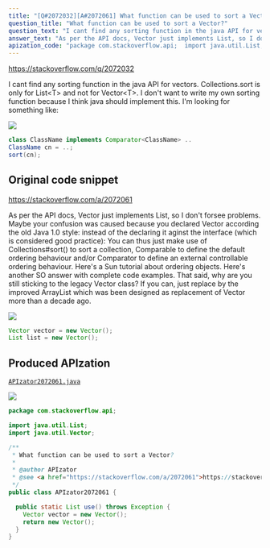 ```yaml
---
title: "[Q#2072032][A#2072061] What function can be used to sort a Vector?"
question_title: "What function can be used to sort a Vector?"
question_text: "I cant find any sorting function in the java API for vectors. Collections.sort is only for List<T> and not for Vector<T>. I don't want to write my own sorting function because I think java should implement this. I'm looking for something like:"
answer_text: "As per the API docs, Vector just implements List, so I don't forsee problems. Maybe your confusion was caused because you declared Vector according the old Java 1.0 style: instead of the declaring it aginst the interface (which is considered good practice): You can thus just make use of Collections#sort() to sort a collection, Comparable to define the default ordering behaviour and/or Comparator to define an external controllable ordering behaviour. Here's a Sun tutorial about ordering objects. Here's another SO answer with complete code examples. That said, why are you still sticking to the legacy Vector class? If you can, just replace by the improved ArrayList which was been designed as replacement of Vector more than a decade ago."
apization_code: "package com.stackoverflow.api;  import java.util.List; import java.util.Vector;  /**  * What function can be used to sort a Vector?  *  * @author APIzator  * @see <a href=\"https://stackoverflow.com/a/2072061\">https://stackoverflow.com/a/2072061</a>  */ public class APIzator2072061 {    public static List use() throws Exception {     Vector vector = new Vector();     return new Vector();   } }"
---
```


https://stackoverflow.com/q/2072032

I cant find any sorting function in the java API for vectors.
Collections.sort is only for List&lt;T&gt; and not for Vector&lt;T&gt;.
I don&#x27;t want to write my own sorting function because I think java should implement this.
I&#x27;m looking for something like:


<div class="code-logo"><img src="/stackoverflow.png" /></div>

```java
class ClassName implements Comparator<ClassName> ..
ClassName cn = ..;
sort(cn);
```


## Original code snippet

https://stackoverflow.com/a/2072061

As per the API docs, Vector just implements List, so I don&#x27;t forsee problems. Maybe your confusion was caused because you declared Vector according the old Java 1.0 style:
instead of the declaring it aginst the interface (which is considered good practice):
You can thus just make use of Collections#sort() to sort a collection, Comparable to define the default ordering behaviour and/or Comparator to define an external controllable ordering behaviour.
Here&#x27;s a Sun tutorial about ordering objects.
Here&#x27;s another SO answer with complete code examples.
That said, why are you still sticking to the legacy Vector class? If you can, just replace by the improved ArrayList which was been designed as replacement of Vector more than a decade ago.

<div class="code-logo"><img src="/stackoverflow.png" /></div>

```java
Vector vector = new Vector();
List list = new Vector();
```

## Produced APIzation

[`APIzator2072061.java`](https://github.com/pasqualesalza/apization-temp/raw/main/data/search/APIzator2072061.java)

<div class="code-logo"><img src="/apizator.png" /></div>

```java
package com.stackoverflow.api;

import java.util.List;
import java.util.Vector;

/**
 * What function can be used to sort a Vector?
 *
 * @author APIzator
 * @see <a href="https://stackoverflow.com/a/2072061">https://stackoverflow.com/a/2072061</a>
 */
public class APIzator2072061 {

  public static List use() throws Exception {
    Vector vector = new Vector();
    return new Vector();
  }
}

```